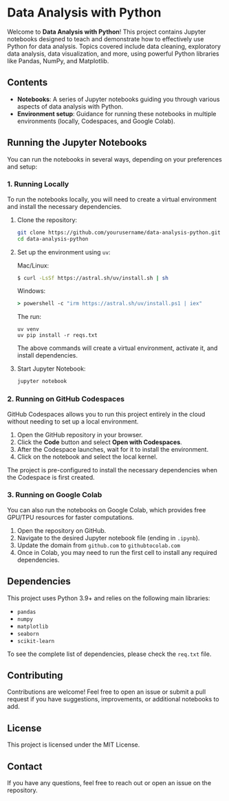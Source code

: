 # Data Analysis with Python

Welcome to **Data Analysis with Python**! This project contains Jupyter notebooks designed to teach and demonstrate how to effectively use Python for data analysis. Topics covered include data cleaning, exploratory data analysis, data visualization, and more, using powerful Python libraries like Pandas, NumPy, and Matplotlib.

## Contents

- **Notebooks**: A series of Jupyter notebooks guiding you through various aspects of data analysis with Python.
- **Environment setup**: Guidance for running these notebooks in multiple environments (locally, Codespaces, and Google Colab).

## Running the Jupyter Notebooks

You can run the notebooks in several ways, depending on your preferences and setup:

### 1. Running Locally

To run the notebooks locally, you will need to create a virtual environment and install the necessary dependencies.

1. Clone the repository:
   ```sh
   git clone https://github.com/yourusername/data-analysis-python.git
   cd data-analysis-python
   ```

2. Set up the environment using `uv`:

   Mac/Linux:
   ```sh
   $ curl -LsSf https://astral.sh/uv/install.sh | sh
   ```
   Windows:
   ```cmd
   > powershell -c "irm https://astral.sh/uv/install.ps1 | iex"
   ```

   The run:
   ```
   uv venv
   uv pip install -r reqs.txt
   ```

   The above commands will create a virtual environment, activate it, and install dependencies.

4. Start Jupyter Notebook:
   ```sh
   jupyter notebook
   ```

### 2. Running on GitHub Codespaces

GitHub Codespaces allows you to run this project entirely in the cloud without needing to set up a local environment.

1. Open the GitHub repository in your browser.
2. Click the **Code** button and select **Open with Codespaces**.
3. After the Codespace launches, wait for it to install the environment.
4. Click on the notebook and select the local kernel.

The project is pre-configured to install the necessary dependencies when the Codespace is first created.

### 3. Running on Google Colab

You can also run the notebooks on Google Colab, which provides free GPU/TPU resources for faster computations.

1. Open the repository on GitHub.
2. Navigate to the desired Jupyter notebook file (ending in `.ipynb`).
3. Update the domain from `github.com` to `githubtocolab.com`
4. Once in Colab, you may need to run the first cell to install any required dependencies.

## Dependencies

This project uses Python 3.9+ and relies on the following main libraries:

- `pandas`
- `numpy`
- `matplotlib`
- `seaborn`
- `scikit-learn`

To see the complete list of dependencies, please check the `req.txt` file.

## Contributing

Contributions are welcome! Feel free to open an issue or submit a pull request if you have suggestions, improvements, or additional notebooks to add.

## License

This project is licensed under the MIT License. 

## Contact

If you have any questions, feel free to reach out or open an issue on the repository.


